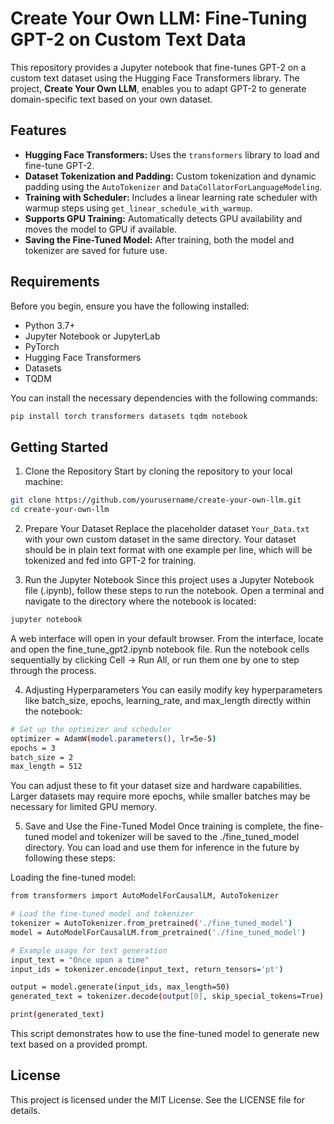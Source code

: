 # Create Your Own LLM: Fine-Tuning GPT-2 on Custom Text Data

This repository provides a Jupyter notebook that fine-tunes GPT-2 on a custom text dataset using the Hugging Face Transformers library. The project, **Create Your Own LLM**, enables you to adapt GPT-2 to generate domain-specific text based on your own dataset.

## Features
- **Hugging Face Transformers:** Uses the `transformers` library to load and fine-tune GPT-2.
- **Dataset Tokenization and Padding:** Custom tokenization and dynamic padding using the `AutoTokenizer` and `DataCollatorForLanguageModeling`.
- **Training with Scheduler:** Includes a linear learning rate scheduler with warmup steps using `get_linear_schedule_with_warmup`.
- **Supports GPU Training:** Automatically detects GPU availability and moves the model to GPU if available.
- **Saving the Fine-Tuned Model:** After training, both the model and tokenizer are saved for future use.

## Requirements

Before you begin, ensure you have the following installed:

- Python 3.7+
- Jupyter Notebook or JupyterLab
- PyTorch
- Hugging Face Transformers
- Datasets
- TQDM

You can install the necessary dependencies with the following commands:

```bash
pip install torch transformers datasets tqdm notebook
```

## Getting Started
1. Clone the Repository
Start by cloning the repository to your local machine:

```bash
git clone https://github.com/yourusername/create-your-own-llm.git
cd create-your-own-llm
```

2. Prepare Your Dataset
Replace the placeholder dataset `Your_Data.txt` with your own custom dataset in the same directory. Your dataset should be in plain text format with one example per line, which will be tokenized and fed into GPT-2 for training.

3. Run the Jupyter Notebook
Since this project uses a Jupyter Notebook file (.ipynb), follow these steps to run the notebook.
Open a terminal and navigate to the directory where the notebook is located:

```bash
jupyter notebook
```

A web interface will open in your default browser. From the interface, locate and open the fine_tune_gpt2.ipynb notebook file.
Run the notebook cells sequentially by clicking Cell -> Run All, or run them one by one to step through the process.

4. Adjusting Hyperparameters
You can easily modify key hyperparameters like batch_size, epochs, learning_rate, and max_length directly within the notebook:

```bash
# Set up the optimizer and scheduler
optimizer = AdamW(model.parameters(), lr=5e-5)
epochs = 3
batch_size = 2
max_length = 512
```

You can adjust these to fit your dataset size and hardware capabilities. Larger datasets may require more epochs, while smaller batches may be necessary for limited GPU memory.

5. Save and Use the Fine-Tuned Model
Once training is complete, the fine-tuned model and tokenizer will be saved to the ./fine_tuned_model directory. You can load and use them for inference in the future by following these steps:

Loading the fine-tuned model:
```bash
from transformers import AutoModelForCausalLM, AutoTokenizer

# Load the fine-tuned model and tokenizer
tokenizer = AutoTokenizer.from_pretrained('./fine_tuned_model')
model = AutoModelForCausalLM.from_pretrained('./fine_tuned_model')

# Example usage for text generation
input_text = "Once upon a time"
input_ids = tokenizer.encode(input_text, return_tensors='pt')

output = model.generate(input_ids, max_length=50)
generated_text = tokenizer.decode(output[0], skip_special_tokens=True)

print(generated_text)
```

This script demonstrates how to use the fine-tuned model to generate new text based on a provided prompt.

## License
This project is licensed under the MIT License. See the LICENSE file for details.
